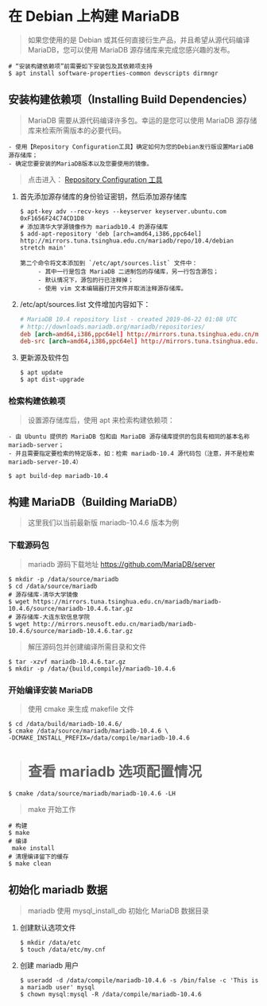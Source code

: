 # 在 Debian 上构建 MariaDB

> 如果您使用的是 Debian 或其任何直接衍生产品，并且希望从源代码编译 MariaDB，您可以使用 MariaDB 源存储库来完成您感兴趣的发布。

```shell
# “安装构建依赖项”前需要如下安装包及其依赖项支持
$ apt install software-properties-common devscripts dirmngr
```

## 安装构建依赖项（Installing Build Dependencies）

> MariaDB 需要从源代码编译许多包。幸运的是您可以使用 MariaDB 源存储库来检索所需版本的必要代码。

    - 使用【Repository Configuration工具】确定如何为您的Debian发行版设置MariaDB源存储库；
    - 确定您要安装的MariaDB版本以及您要使用的镜像。

> 点击进入： [Repository Configuration 工具](https://downloads.mariadb.org/mariadb/repositories/#mirror=neusoft)

1. 首先添加源存储库的身份验证密钥，然后添加源存储库

   ```shell
   $ apt-key adv --recv-keys --keyserver keyserver.ubuntu.com 0xF1656F24C74CD1D8
   # 添加清华大学源镜像作为 mariadb10.4 的源存储库
   $ add-apt-repository 'deb [arch=amd64,i386,ppc64el] http://mirrors.tuna.tsinghua.edu.cn/mariadb/repo/10.4/debian stretch main'
   ```

   ```text
   第二个命令将文本添加到 `/etc/apt/sources.list` 文件中：
        - 其中一行是包含 MariaDB 二进制包的存储库，另一行包含源包；
        - 默认情况下，源包的行已注释掉；
        - 使用 vim 文本编辑器打开文件并取消注释源存储库。
   ```

2. /etc/apt/sources.list 文件增加内容如下：

   ```conf
   # MariaDB 10.4 repository list - created 2019-06-22 01:08 UTC
   # http://downloads.mariadb.org/mariadb/repositories/
   deb [arch=amd64,i386,ppc64el] http://mirrors.tuna.tsinghua.edu.cn/mariadb/repo/10.4/debian stretch main
   deb-src [arch=amd64,i386,ppc64el] http://mirrors.tuna.tsinghua.edu.cn/mariadb/repo/10.4/debian stretch main
   ```

3. 更新源及软件包

   ```shell
   $ apt update
   $ apt dist-upgrade
   ```

### 检索构建依赖项

> 设置源存储库后，使用 apt 来检索构建依赖项：

```text
- 由 Ubuntu 提供的 MariaDB 包和由 MariaDB 源存储库提供的包具有相同的基本名称 mariadb-server；
- 并且需要指定要检索的特定版本，如：检索 mariadb-10.4 源代码包（注意，并不是检索 mariadb-server-10.4）
```

```shell
$ apt build-dep mariadb-10.4
```

## 构建 MariaDB（Building MariaDB）

> 这里我们以当前最新版 mariadb-10.4.6 版本为例

### 下载源码包

> mariadb 源码下载地址 https://github.com/MariaDB/server

```shell
$ mkdir -p /data/source/mariadb
$ cd /data/source/mariadb
# 源存储库-清华大学镜像
$ wget https://mirrors.tuna.tsinghua.edu.cn/mariadb/mariadb-10.4.6/source/mariadb-10.4.6.tar.gz
# 源存储库-大连东软信息学院
$ wget http://mirrors.neusoft.edu.cn/mariadb/mariadb-10.4.6/source/mariadb-10.4.6.tar.gz
```

> 解压源码包并创建编译所需目录和文件

```shell
$ tar -xzvf mariadb-10.4.6.tar.gz
$ mkdir -p /data/{build,compile}/mariadb-10.4.6
```

### 开始编译安装 MariaDB

> 使用 cmake 来生成 makefile 文件

```shell
$ cd /data/build/mariadb-10.4.6/
$ cmake /data/source/mariadb/mariadb-10.4.6 \
-DCMAKE_INSTALL_PREFIX=/data/compile/mariadb-10.4.6
```

> # 查看 mariadb 选项配置情况

```shell
$ cmake /data/source/mariadb/mariadb-10.4.6 -LH
```

> make 开始工作

```shell
# 构建
$ make
# 编译
 make install
# 清理编译留下的缓存
$ make clean
```

## 初始化 mariadb 数据

> mariadb 使用 mysql_install_db 初始化 MariaDB 数据目录

1. 创建默认选项文件

   ```shell
   $ mkdir /data/etc
   $ touch /data/etc/my.cnf
   ```

2. 创建 mariadb 用户

   ```shell
   $ useradd -d /data/compile/mariadb-10.4.6 -s /bin/false -c 'This is a mariadb user' mysql
   $ chown mysql:mysql -R /data/compile/mariadb-10.4.6
   ```
